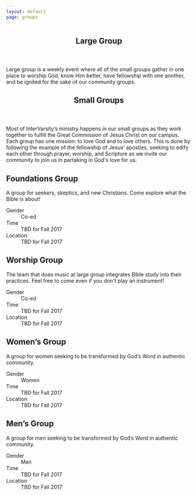 ```yaml
---
layout: default
page: groups
---
```


<article class="groupspage">
	<header class="sectionheader">
		<h1>Large Group</h1>
	</header>
	<p>
		Large group is a weekly event where all of the small groups gather in one place to
		worship God, know Him better, have fellowship with one another, and be
		ignited for the sake of our community groups.
	</p>
</article>
<article class="groupspage">
	<header class="sectionheader">
		<h1>Small Groups</h1>
	</header>
	<p>
	Most of InterVarsity&rsquo;s ministry happens in our small groups as they
	work together to fulfill the Great Commission of Jesus Christ
	on our campus. Each group has one mission: to love God and to love others.
	This is done by following the example of the fellowship of Jesus&rsquo; apostles,
    	seeking to edify each other through prayer, worship, and 
	Scripture as we invite our community to join us in partaking in God's love
	for us.
    	</p>
     	<div class="cogs">
		<div class="tricolumn">
			<div class="smallgroup">
				<h2>Foundations Group</h2>
				<p>A group for seekers, skeptics, and new Christians. Come explore what the Bible is about!</p>
				<dl>
				<dt>Gender</dt>
				<dd>Co-ed</dd>
				<!--<dt>Leaders</dt>
				<dd><a href="mailto:kss1@andrew.cmu.edu" target="_blank">Katelyn Smith</a> &amp; <a href="mailto:jiliao@andrew.cmu.edu" target="_blank">Jenny Liao</a></dd>-->
				<dt>Time</dt>
				<dd>TBD for Fall 2017</dd>
				<dt>Location</dt>
				<dd>TBD for Fall 2017</dd>
				</dl>
			</div>
		</div>
		<div class="tricolumn">
			<div class="smallgroup">
				<h2>Worship Group</h2>
				<p>The team that does music at large group integrates Bible study into their practices. Feel free to come even if you don't play an instrument!</p>
				<dl>
				<dt>Gender</dt>
				<dd>Co-ed</dd>
				<!--<dt>Leaders</dt>
				<dd><a href="mailto:dwise@andrew.cmu.edu" target="_blank">David Wise</a> &amp; <a href="mailto:johnwenl@andrew.cmu.edu" target="_blank">John Lee</a></dd>-->
				<dt>Time</dt>
				<dd>TBD for Fall 2017</dd>
				<dt>Location</dt>
				<dd>TBD for Fall 2017</dd>
				</dl>
			</div>
		</div>
		<div class="tricolumn">
			<div class="smallgroup">
				<h2>Women&rsquo;s Group</h2>
				<p>A group for women seeking to be transformed by God&rsquo;s Word in authentic community.</p>
				<dl>
				<dt>Gender</dt>
				<dd>Women</dd>
				<!--<dt>Leaders</dt>
				<dd><a href="mailto:ahoar@andrew.cmu.edu" target="_blank">Anna Hoar</a> &amp; <a href="mailto:ocr@andrew.cmu.edu" target="_blank">Olivia Roy</a></dd>-->
				<dt>Time</dt>
				<dd>TBD for Fall 2017</dd>
				<dt>Location</dt>
				<dd>TBD for Fall 2017</dd>
				</dl>
			</div>
		</div>
		<div class="tricolumn">
			<div class="smallgroup">
				<h2>Men&rsquo;s Group</h2>
				<p>A group for men seeking to be transformed by God&rsquo;s Word in authentic community.</p>
				<dl>
				<dt>Gender</dt>
				<dd>Men</dd>
				<!--<dt>Leaders</dt>
				<dd><a href="mailto:sseow@andrew.cmu.edu" target="_blank">Stanley Seow</a> &amp; <a href="mailto:chuang_xue_an@yahoo.com.sg" target="_blank">Xue An Chuang</a></dd>-->
				<dt>Time</dt>
				<dd>TBD for Fall 2017</dd>
				<dt>Location</dt>
				<dd>TBD for Fall 2017</dd>
				</dl>
			</div>
		</div>
	</div>
</article>


